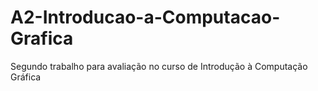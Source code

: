 # A2-Introducao-a-Computacao-Grafica
Segundo trabalho para avaliação no curso de Introdução à Computação Gráfica
